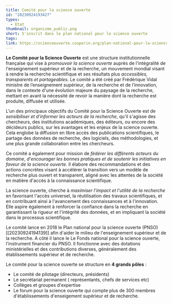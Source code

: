 ```yaml
---
title: Comité pour la science ouverte
id: "20230924193427"
types:
  - Etat 
thumbnail: organisme_public.png
short: S'inscrit dans le plan national pour la science ouverte
tags:
link: https://scienceouverte.couperin.org/plan-national-pour-la-science-ouverte-pnso/
---
```


**Le Comité pour la Science Ouverte** est une structure institutionnelle française qui vise à *promouvoir la science ouverte* auprès de l'intégralité de l'enseignement supérieur et de la recherche, un mouvement mondial visant à rendre la recherche scientifique et ses résultats plus *accessibles, transparents et partageables*. Le comité a été créé par Frédérique Vidal ministre de l’enseignement supérieur, de la recherche et de l’innovation, dans le contexte d'une évolution majeure du paysage de la recherche, mettant en avant la nécessité de revoir la manière dont la recherche est produite, diffusée et utilisée.

L'un des principaux objectifs du Comité pour la Science Ouverte est de *sensibiliser et d'informer les acteurs de la recherche*, qu'il s'agisse des chercheurs, des institutions académiques, des éditeurs, ou encore des décideurs publics, sur les avantages et les enjeux de la science ouverte. Cela englobe la diffusion en libre accès des publications scientifiques, le partage des données de recherche, des logiciels, des méthodologies, et une plus grande collaboration entre les chercheurs.

Ce comité a également pour mission de *fédérer les différents acteurs du domaine*, *d'encourager les bonnes pratiques et de soutenir les initiatives en faveur de la science ouverte*. Il élabore des recommandations et des actions concrètes visant à accélérer la transition vers un modèle de recherche plus ouvert et transparent, aligné avec les attentes de la société en matière d'accès à la connaissance scientifique.

La science ouverte, cherche à *maximiser l'impact et l'utilité de la recherche* en favorisant l'accès universel, la réutilisation des travaux scientifiques, et en contribuant ainsi à l'avancement des connaissances et à l'innovation. Elle aspire également à renforcer la confiance dans la recherche en garantissant la rigueur et l'intégrité des données, et en impliquant la société dans le processus scientifique.

Le comité lance en 2018 le Plan national pour la science ouverte (PNSO) [[20230924194139]] afin d'aider le milieu de l'enseignement supérieur et de la recherche.
A côté il lance le Le Fonds national pour la science ouverte, l'instrument financier du PNSO. Il fonctionne avec des dotations ministérielles et des contributions diverses, généralement des établissements supérieur et de recherche. 

Le comité pour la science ouverte se structure en **4 grands pôles** : 
* Le comité de pilotage (directeurs, présidents)
* Le secrétariat permanent ( représentants, chefs de services etc)
* Collèges et groupes d'expertise 
* Le forum pour la science ouverte qui compte plus de 300 membres d'établissements d'enseigement supérieur et de recherche.

